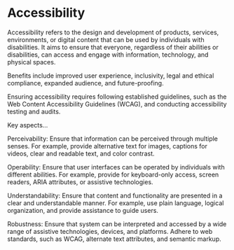 # Accessibility

Accessibility refers to the design and development of products, services, environments, or digital content that can be used by individuals with disabilities. It aims to ensure that everyone, regardless of their abilities or disabilities, can access and engage with information, technology, and physical spaces.

Benefits include improved user experience, inclusivity, legal and ethical compliance, expanded audience, and future-proofing.

Ensuring accessibility requires following established guidelines, such as the Web Content Accessibility Guidelines (WCAG), and conducting accessibility testing and audits.

Key aspects…

Perceivability: Ensure that information can be perceived through multiple senses. For example, provide alternative text for images, captions for videos, clear and readable text, and color contrast.

Operability: Ensure that user interfaces can be operated by individuals with different abilities. For example, provide for keyboard-only access, screen readers, ARIA attributes, or assistive technologies.

Understandability: Ensure that content and functionality are presented in a clear and understandable manner. For example, use plain language, logical organization, and provide assistance to guide users.

Robustness: Ensure that system can be interpreted and accessed by a wide range of assistive technologies, devices, and platforms. Adhere to web standards, such as WCAG, alternate text attributes, and semantic markup. 
